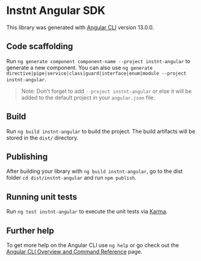 # Instnt Angular SDK

This library was generated with [Angular CLI](https://github.com/angular/angular-cli) version 13.0.0.

## Code scaffolding

Run `ng generate component component-name --project instnt-angular` to generate a new component. You can also use `ng generate directive|pipe|service|class|guard|interface|enum|module --project instnt-angular`.
> Note: Don't forget to add `--project instnt-angular` or else it will be added to the default project in your `angular.json` file. 

## Build

Run `ng build instnt-angular` to build the project. The build artifacts will be stored in the `dist/` directory.

## Publishing

After building your library with `ng build instnt-angular`, go to the dist folder `cd dist/instnt-angular` and run `npm publish`.

## Running unit tests

Run `ng test instnt-angular` to execute the unit tests via [Karma](https://karma-runner.github.io).

## Further help

To get more help on the Angular CLI use `ng help` or go check out the [Angular CLI Overview and Command Reference](https://angular.io/cli) page.
